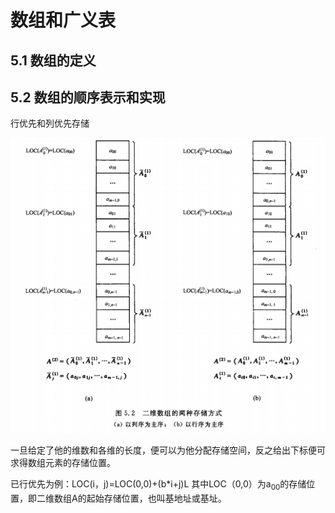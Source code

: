 # 数组和广义表

## 5.1 数组的定义

## 5.2 数组的顺序表示和实现

行优先和列优先存储

![19、行优先和列优先存储](../../../pic/408/datastructure/19、行优先和列优先存储.png)

一旦给定了他的维数和各维的长度，便可以为他分配存储空间，反之给出下标便可求得数组元素的存储位置。

已行优先为例：LOC(i，j)=LOC(0,0)+(b*i+j)L  其中LOC（0,0）为a<sub>00</sub>的存储位置，即二维数组A的起始存储位置，也叫基地址或基址。